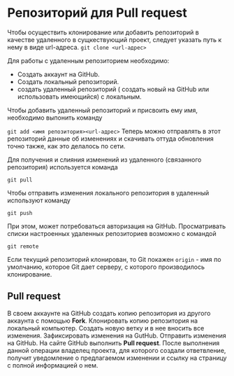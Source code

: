 # Репозиторий для Pull request

Чтобы осуществить клонирование или добавить репозиторий в качестве удаленного в сущкествующий проект, следует указать путь к нему в виде url-адреса.
`git clone <url-адрес>`

Для работы с удаленным репозиторием необходимо:
* Создать аккаунт на GitHub.
* Создать локальный репозиторий.
* создать удаленный репозиторий ( создать новый на GitHub или использовать имеющийся) с локальным.

Чтобы добавить удаленный репозиторий и присвоить ему имя, необходимо выпонить команду

`git add <имя репозитория><url-адрес>`
Теперь можно отправлять в этот репозиторий данные об изменениях и скачивать оттуда обновления точно также, как это делалось по сети.

Для получения  и слияния изменений из удаленного (связанного репозитория) используется команда

`git pull`

Чтобы отправить изменения локального репозитория в удаленный используют команду

`git push`

При этом, может потребоваться авторизация на GitHub. 
Просматривать списки настроенных удаленных репозиториев возможно с командой

`git remote`

Если текущий репозиторий клонирован, то Git покажен `origin` - имя по умолчанию, которое Git дает серверу, с которого производилось клонирование.

## Pull request

В своем аккаунте на GitHub создать копию репозитория из другого аккаунта с помощью **Fork**.
Клонировать копию репозитория на локальный компьютер.
Создать новую ветку и в нее вносить все изменения.
Зафиксировать изменения на GutHub.
Отправить изменения на GitHub.
На сайте GitHub выполнить **Pull request**.
После выполнения данной операции владелец проекта, для которого создали ответвление, получит уведомление о предлагаемом изменении и ссылку на страницу с полной информацией о нем.